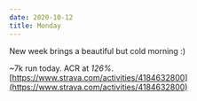 ```yaml
---
date: 2020-10-12
title: Monday
---
```


New week brings a beautiful but cold morning :)

~7k run today. ACR at *126%*.
[https://www.strava.com/activities/4184632800](https://www.strava.com/activities/4184632800)
